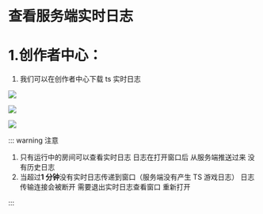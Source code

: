 # 查看服务端实时日志

# 1.创作者中心：

1. 我们可以在创作者中心下载 ts 实时日志

![](https://wstatic-a1.233leyuan.com/productdocs/static/boxcnDQJiijHYa3DJtbveBXndUf.jpg)

![](https://wstatic-a1.233leyuan.com/productdocs/static/boxcnMADinceeoC85bFxErtqabd.jpeg)

![](https://wstatic-a1.233leyuan.com/productdocs/static/boxcnWn88Bq74Oh05wgfTeH1Jsd.png)

::: warning 注意

1. 只有运行中的房间可以查看实时日志 日志在打开窗口后 从服务端推送过来 没有历史日志
2. 当超过<strong>1 分钟</strong>没有实时日志传递到窗口（服务端没有产生 TS 游戏日志） 日志传输连接会被断开 需要退出实时日志查看窗口 重新打开

:::
